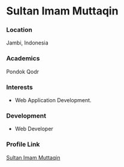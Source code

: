 # Sultan Imam Muttaqin

### Location

Jambi, Indonesia

### Academics
Pondok Qodr

### Interests

- Web Application Development.

### Development

- Web Developer

### Profile Link

[Sultan Imam Muttaqin](https://github.com/kilamieaz)